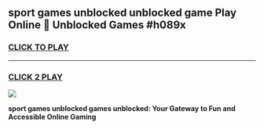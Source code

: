 
## sport games unblocked unblocked game Play Online 👋 Unblocked Games #h089x
<h3>
<a href="https://premium.freeplayer.one?title=sport_games_unblocked&ref=21F">CLICK TO PLAY</a></h3>
<hr>

<h3>
<a href="https://premium.freeplayer.one?title=sport_games_unblocked&ref=21F">CLICK 2 PLAY</a>
  
</h3>

<a href="https://premium.freeplayer.one?title=sport_games_unblocked&ref=21F/"><img src="https://clearcache.store/games.png"></a>


**sport games unblocked games unblocked: Your Gateway to Fun and Accessible Online Gaming**
